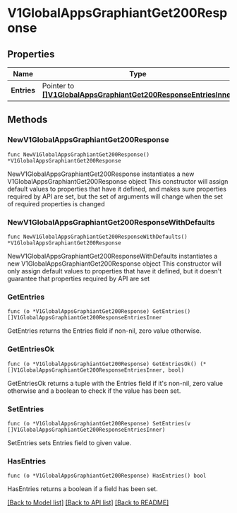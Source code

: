 # V1GlobalAppsGraphiantGet200Response

## Properties

Name | Type | Description | Notes
------------ | ------------- | ------------- | -------------
**Entries** | Pointer to [**[]V1GlobalAppsGraphiantGet200ResponseEntriesInner**](V1GlobalAppsGraphiantGet200ResponseEntriesInner.md) |  | [optional] 

## Methods

### NewV1GlobalAppsGraphiantGet200Response

`func NewV1GlobalAppsGraphiantGet200Response() *V1GlobalAppsGraphiantGet200Response`

NewV1GlobalAppsGraphiantGet200Response instantiates a new V1GlobalAppsGraphiantGet200Response object
This constructor will assign default values to properties that have it defined,
and makes sure properties required by API are set, but the set of arguments
will change when the set of required properties is changed

### NewV1GlobalAppsGraphiantGet200ResponseWithDefaults

`func NewV1GlobalAppsGraphiantGet200ResponseWithDefaults() *V1GlobalAppsGraphiantGet200Response`

NewV1GlobalAppsGraphiantGet200ResponseWithDefaults instantiates a new V1GlobalAppsGraphiantGet200Response object
This constructor will only assign default values to properties that have it defined,
but it doesn't guarantee that properties required by API are set

### GetEntries

`func (o *V1GlobalAppsGraphiantGet200Response) GetEntries() []V1GlobalAppsGraphiantGet200ResponseEntriesInner`

GetEntries returns the Entries field if non-nil, zero value otherwise.

### GetEntriesOk

`func (o *V1GlobalAppsGraphiantGet200Response) GetEntriesOk() (*[]V1GlobalAppsGraphiantGet200ResponseEntriesInner, bool)`

GetEntriesOk returns a tuple with the Entries field if it's non-nil, zero value otherwise
and a boolean to check if the value has been set.

### SetEntries

`func (o *V1GlobalAppsGraphiantGet200Response) SetEntries(v []V1GlobalAppsGraphiantGet200ResponseEntriesInner)`

SetEntries sets Entries field to given value.

### HasEntries

`func (o *V1GlobalAppsGraphiantGet200Response) HasEntries() bool`

HasEntries returns a boolean if a field has been set.


[[Back to Model list]](../README.md#documentation-for-models) [[Back to API list]](../README.md#documentation-for-api-endpoints) [[Back to README]](../README.md)



